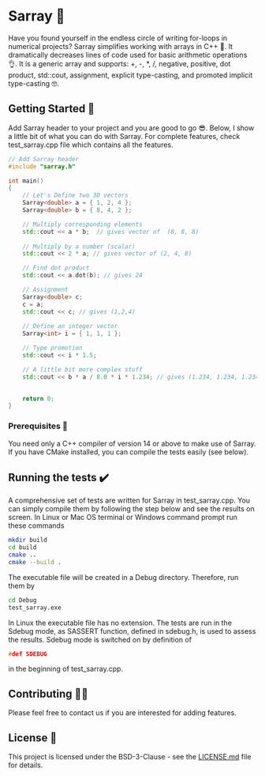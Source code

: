 # Sarray 🌟

Have you found yourself in the endless circle of writing for-loops in numerical projects? 
Sarray simplifies working with arrays in C++  💯. It dramatically decreases lines of code used for 
basic arithmetic operations 👌. It is a generic array and 
supports: +, -, *, /, negative, positive, dot product, std::cout, assignment, explicit 
type-casting, and promoted implicit type-casting 🤓.

## Getting Started 🏁

Add Sarray header to your project and you are good to go 😎. Below, I show a little bit of what you can do 
with Sarray. For complete features, check test_sarray.cpp file which contains all the features.

```c++
// Add Sarray header
#include "sarray.h"

int main()
{
	// Let's Define two 3D vectors
	Sarray<double> a = { 1, 2, 4 };
	Sarray<double> b = { 8, 4, 2 };

	// Multiply corresponding elements
	std::cout << a * b;  // gives vector of  (8, 8, 8) 
	
	// Multiply by a number (scalar)
	std::cout << 2 * a; // gives vector of (2, 4, 8)

	// Find dot product
	std::cout << a.dot(b); // gives 24

	// Assignment
	Sarray<double> c;
	c = a;
	std::cout << c; // gives (1,2,4)
	
	// Define an integer vector
	Sarray<int> i = { 1, 1, 1 };

	// Type promotion
	std::cout << i * 1.5;

	// A little bit more complex stuff
	std::cout << b * a / 8.0 * i * 1.234; // gives (1.234, 1.234, 1.234)

	
	return 0;
}
```

### Prerequisites 💽

You need only a C++ compiler of version 14 or above to make use of Sarray. If you have CMake installed, you can compile the tests easily (see below).


## Running the tests ✔️

A comprehensive set of tests are written for Sarray in test_sarray.cpp. You can simply compile them by
following the step below and see the results on screen.
In Linux or Mac OS terminal or Windows command prompt run these commands
```bash
mkdir build
cd build
cmake ..
cmake --build .
```
The executable file will be created in a Debug directory. Therefore, run them by
```bash
cd Debug
test_sarray.exe
```
In Linux the executable file has no extension.
The tests are run in the Sdebug mode, as SASSERT function, defined in sdebug.h, is used to assess the results.
Sdebug mode is switched on by definition of 
```c++
#def SDEBUG
```
in the beginning of test_sarray.cpp.

## Contributing 💁🏽

Please feel free to contact us if you are interested for adding features. 


## License 📃

This project is licensed under the BSD-3-Clause - see the [LICENSE.md](LICENSE.md) file for details.
